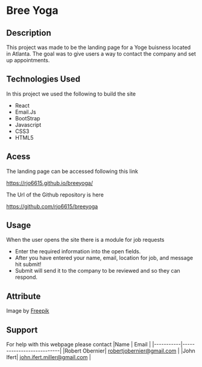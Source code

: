 # Bree Yoga

## Description

This project was made to be the landing page for a Yoge buisness located in Atlanta. 
The goal was to give users a way to contact the company and set up appointments.

## Technologies Used

In this project we used the following to build the site
 - React
 - Email.Js
 - BootStrap
 - Javascript
 - CSS3
 - HTML5

## Acess

The landing page can be accessed following this link

https://rjo6615.github.io/breeyoga/

The Url of the Github repository is here

https://github.com/rjo6615/breeyoga

## Usage
When the user opens the site there is a module for job requests
 - Enter the required information into the open fields.
 - After you have entered your name, email, location for job, and message hit submit!
 - Submit will send it to the company to be reviewed and so they can respond.

## Attribute
Image by <a href="https://www.freepik.com/free-vector/hand-drawn-abstract-doodle-background_23669397.htm#query=minimalist%20floral%20background&position=2&from_view=keyword&track=ais&uuid=199de28b-2de9-439b-bdbb-5f7cea3e09fc">Freepik</a>

## Support
For help with this webpage please contact
|Name | Email |
|-----------|---------------------------|
|Robert Obernier| robertjobernier@gmail.com |
|John Ifert| john.ifert.miller@gmail.com |